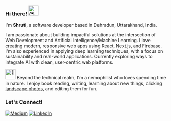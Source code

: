 ### Hi there! <img src="https://fonts.gstatic.com/s/e/notoemoji/latest/1f636_200d_1f32b_fe0f/512.gif" alt="😶" width="32" height="32">

I'm **Shruti**, a software developer based in Dehradun, Uttarakhand, India.

I am passionate about building impactful solutions at the intersection of Web Development and Artificial Intelligence/Machine Learning. I love creating modern, responsive web apps using React, Next.js, and Firebase. I'm also experienced in applying deep learning techniques, with a focus on sustainability and real-world applications. Currently exploring ways to integrate AI with clean, user-centric web platforms.

<img src="https://fonts.gstatic.com/s/e/notoemoji/latest/1f331/512.gif" alt="🌱" width="32" height="32"> Beyond the technical realm, I'm a nemophilist who loves spending time in nature. I enjoy book reading, writing, learning about new things, clicking [landscape photos](https://vsco.co/shrutisemwal/gallery), and editing them for fun.

### Let's Connect! 
[<img alt="Medium" src="https://img.shields.io/badge/Medium-%23000000.svg?&style=for-the-badge&logo=Medium&logoColor=white" />](https://medium.com/@semwalshruti450)
[<img alt="LinkedIn" src="https://img.shields.io/badge/LinkedIn-%230E76A8.svg?&style=for-the-badge&logo=LinkedIn&logoColor=white" />](https://www.linkedin.com/in/shrutisemwal/)

